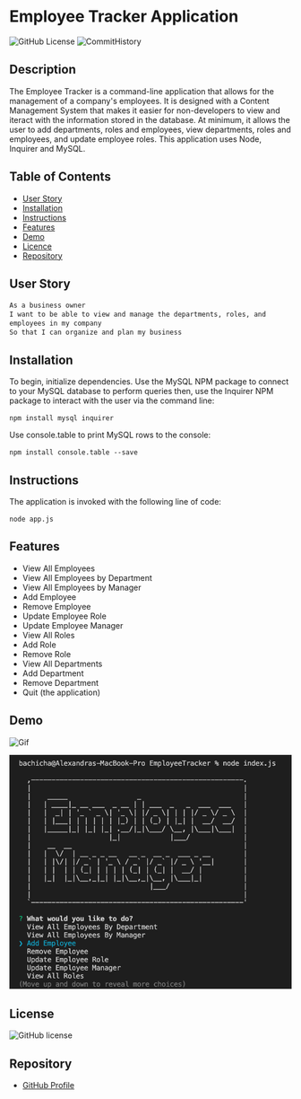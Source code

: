 # Employee Tracker Application

![GitHub License](https://img.shields.io/badge/made%20by-%40alexbachicha-orange)
![CommitHistory](https://img.shields.io/github/last-commit/alexbachicha/EmployeeTracker)

## Description 

The Employee Tracker is a command-line application that allows for the management of a company's employees. It is designed with a Content Management System that makes it easier for non-developers to view and iteract with the information stored in the database. At minimum, it allows the user to add departments, roles and employees, view departments, roles and employees, and update employee roles. This application uses Node, Inquirer and MySQL.

## Table of Contents

- [User Story](#UserStory)
- [Installation](#Installation)
- [Instructions](#Instructions)
- [Features](#Features)
- [Demo](#Demo)
- [Licence](#Licence)
- [Repository](#Repository)

## User Story

```
As a business owner
I want to be able to view and manage the departments, roles, and employees in my company
So that I can organize and plan my business
```

## Installation 

To begin, initialize dependencies. Use the MySQL NPM package to connect to your MySQL database to perform queries then, use the Inquirer NPM package to interact with the user via the command line:

```
npm install mysql inquirer 
```

Use console.table to print MySQL rows to the console:

```
npm install console.table --save
```

## Instructions

The application is invoked with the following line of code:

```
node app.js
```

## Features

- View All Employees
- View All Employees by Department
- View All Employees by Manager
- Add Employee
- Remove Employee
- Update Employee Role
- Update Employee Manager
- View All Roles
- Add Role
- Remove Role
- View All Departments
- Add Department
- Remove Department 
- Quit (the application)

## Demo

![Gif](assets/demo.gif)

![Demo](assets/screenshot.png)

## License 

![GitHub license](https://img.shields.io/badge/license-MIT-blue.svg)

## Repository

- [GitHub Profile](https://github.com/alexbachicha)